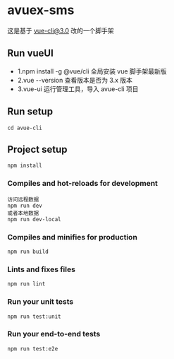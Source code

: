 # avuex-sms

这是基于 vue-cli@3.0 改的一个脚手架

## Run vueUI

- 1.npm install -g @vue/cli 全局安装 vue 脚手架最新版
- 2.vue --version 查看版本是否为 3.x 版本
- 3.vue-ui 运行管理工具，导入 avue-cli 项目

## Run setup

```
cd avue-cli
```

## Project setup

```
npm install
```

### Compiles and hot-reloads for development

```
访问远程数据
npm run dev
或者本地数据
npm run dev-local
```

### Compiles and minifies for production

```
npm run build
```

### Lints and fixes files

```
npm run lint
```

### Run your unit tests

```
npm run test:unit
```

### Run your end-to-end tests

```
npm run test:e2e
```
